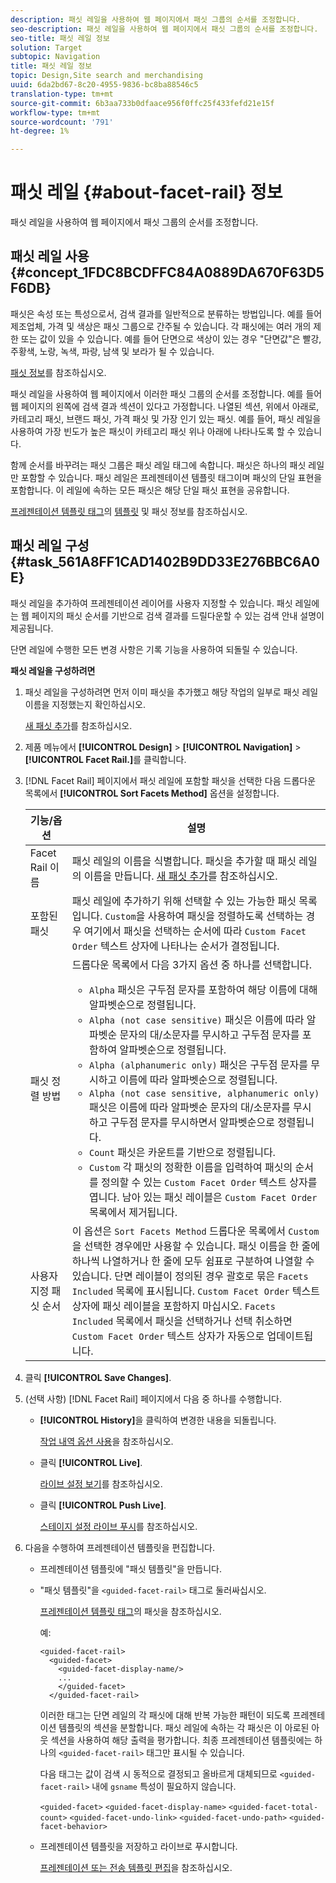 ```yaml
---
description: 패싯 레일을 사용하여 웹 페이지에서 패싯 그룹의 순서를 조정합니다.
seo-description: 패싯 레일을 사용하여 웹 페이지에서 패싯 그룹의 순서를 조정합니다.
seo-title: 패싯 레일 정보
solution: Target
subtopic: Navigation
title: 패싯 레일 정보
topic: Design,Site search and merchandising
uuid: 6da2bd67-8c20-4955-9836-bc8ba88546c5
translation-type: tm+mt
source-git-commit: 6b3aa733b0dfaace956f0ffc25f433fefd21e15f
workflow-type: tm+mt
source-wordcount: '791'
ht-degree: 1%

---
```



# 패싯 레일 {#about-facet-rail} 정보

패싯 레일을 사용하여 웹 페이지에서 패싯 그룹의 순서를 조정합니다.

## 패싯 레일 사용 {#concept_1FDC8BCDFFC84A0889DA670F63D5F6DB}

패싯은 속성 또는 특성으로서, 검색 결과를 일반적으로 분류하는 방법입니다. 예를 들어 제조업체, 가격 및 색상은 패싯 그룹으로 간주될 수 있습니다. 각 패싯에는 여러 개의 제한 또는 값이 있을 수 있습니다. 예를 들어 단면으로 색상이 있는 경우 &quot;단면값&quot;은 빨강, 주황색, 노랑, 녹색, 파랑, 남색 및 보라가 될 수 있습니다.

[패싯 정보](../c-about-design-menu/c-about-facets.md#concept_FA912B3B41EE493DB2F492D188457FF5)를 참조하십시오.

패싯 레일을 사용하여 웹 페이지에서 이러한 패싯 그룹의 순서를 조정합니다. 예를 들어 웹 페이지의 왼쪽에 검색 결과 섹션이 있다고 가정합니다. 나열된 섹션, 위에서 아래로, 카테고리 패싯, 브랜드 패싯, 가격 패싯 및 가장 인기 있는 패싯. 예를 들어, 패싯 레일을 사용하여 가장 빈도가 높은 패싯이 카테고리 패싯 위나 아래에 나타나도록 할 수 있습니다.

함께 순서를 바꾸려는 패싯 그룹은 패싯 레일 태그에 속합니다. 패싯은 하나의 패싯 레일만 포함할 수 있습니다. 패싯 레일은 프레젠테이션 템플릿 태그이며 패싯의 단일 표현을 포함합니다. 이 레일에 속하는 모든 패싯은 해당 단일 패싯 표현을 공유합니다.

[프레젠테이션 템플릿 태그](../c-appendices/c-templates.md#reference_F1BBF616BCEC4AD7B2548ECD3CA74C64)의 [템플릿](../c-about-design-menu/c-about-templates.md#concept_06EB481B14864E18A8AE2BCD1D6EF0B5) 및 패싯 정보를 참조하십시오.

## 패싯 레일 구성 {#task_561A8FF1CAD1402B9DD33E276BBC6A0E}

패싯 레일을 추가하여 프레젠테이션 레이어를 사용자 지정할 수 있습니다. 패싯 레일에는 웹 페이지의 패싯 순서를 기반으로 검색 결과를 드릴다운할 수 있는 검색 안내 설명이 제공됩니다.

<!-- 

t_configuring_facet_rail.xml

-->

단면 레일에 수행한 모든 변경 사항은 기록 기능을 사용하여 되돌릴 수 있습니다.

**패싯 레일을 구성하려면**

1. 패싯 레일을 구성하려면 먼저 이미 패싯을 추가했고 해당 작업의 일부로 패싯 레일 이름을 지정했는지 확인하십시오.

   [새 패싯 추가](../c-about-design-menu/c-about-facets.md#task_FC07BFFA62CA4B718D6CBF4F2855C89B)를 참조하십시오.
1. 제품 메뉴에서 **[!UICONTROL Design]** > **[!UICONTROL Navigation]** > **[!UICONTROL Facet Rail.]**&#x200B;를 클릭합니다.
1. [!DNL Facet Rail] 페이지에서 패싯 레일에 포함할 패싯을 선택한 다음 드롭다운 목록에서 **[!UICONTROL Sort Facets Method]** 옵션을 설정합니다.

   <!-- 
   r_facet_rail_options.xml
   -->

   | 기능/옵션 | 설명 |
   |--- |--- |
   | Facet Rail 이름 | 패싯 레일의 이름을 식별합니다.  패싯을 추가할 때 패싯 레일의 이름을 만듭니다.  [새 패싯 추가](../c-about-design-menu/c-about-facets.md#task_FC07BFFA62CA4B718D6CBF4F2855C89B)를 참조하십시오. |
   | 포함된 패싯 | 패싯 레일에 추가하기 위해 선택할 수 있는 가능한 패싯 목록입니다.  `Custom`을 사용하여 패싯을 정렬하도록 선택하는 경우 여기에서 패싯을 선택하는 순서에 따라 `Custom Facet Order` 텍스트 상자에 나타나는 순서가 결정됩니다. |
   | 패싯 정렬 방법 | 드롭다운 목록에서 다음 3가지 옵션 중 하나를 선택합니다.<ul><li>`Alpha` 패싯은 구두점 문자를 포함하여 해당 이름에 대해 알파벳순으로 정렬됩니다.</li><li>`Alpha (not case sensitive)` 패싯은 이름에 따라 알파벳순 문자의 대/소문자를 무시하고 구두점 문자를 포함하여 알파벳순으로 정렬됩니다. </li><li>`Alpha (alphanumeric only)` 패싯은 구두점 문자를 무시하고 이름에 따라 알파벳순으로 정렬됩니다. </li><li>`Alpha (not case sensitive, alphanumeric only)` 패싯은 이름에 따라 알파벳순 문자의 대/소문자를 무시하고 구두점 문자를 무시하면서 알파벳순으로 정렬됩니다. </li><li>`Count` 패싯은 카운트를 기반으로 정렬됩니다. </li><li>`Custom` 각 패싯의 정확한 이름을 입력하여 패싯의 순서를 정의할 수 있는  `Custom Facet Order` 텍스트 상자를 엽니다. 남아 있는 패싯 레이블은 `Custom Facet Order` 목록에서 제거됩니다.</li></ul> |
   | 사용자 지정 패싯 순서 | 이 옵션은 `Sort Facets Method` 드롭다운 목록에서 `Custom`을 선택한 경우에만 사용할 수 있습니다.  패싯 이름을 한 줄에 하나씩 나열하거나 한 줄에 모두 쉼표로 구분하여 나열할 수 있습니다. 단면 레이블이 정의된 경우 괄호로 묶은 `Facets Included` 목록에 표시됩니다.  `Custom Facet Order` 텍스트 상자에 패싯 레이블을 포함하지 마십시오.  `Facets Included` 목록에서 패싯을 선택하거나 선택 취소하면 `Custom Facet Order` 텍스트 상자가 자동으로 업데이트됩니다. |

1. 클릭 **[!UICONTROL Save Changes]**.
1. (선택 사항) [!DNL Facet Rail] 페이지에서 다음 중 하나를 수행합니다.

   * **[!UICONTROL History]**&#x200B;을 클릭하여 변경한 내용을 되돌립니다.

      [작업 내역 옵션 사용](../t-using-the-history-option.md#task_70DD3F87A67242BBBD2CB27156F43002)을 참조하십시오.

   * 클릭 **[!UICONTROL Live]**.

      [라이브 설정 보기](../c-about-staging.md#task_401A0EBDB5DB4D4CA933CBA7BECDC10F)를 참조하십시오.

   * 클릭 **[!UICONTROL Push Live]**.

      [스테이지 설정 라이브 푸시](../c-about-staging.md#task_44306783B4C0408AAA58B471DAF2D9A4)를 참조하십시오.

1. 다음을 수행하여 프레젠테이션 템플릿을 편집합니다.

   * 프레젠테이션 템플릿에 &quot;패싯 템플릿&quot;을 만듭니다.
   * &quot;패싯 템플릿&quot;을 `<guided-facet-rail>` 태그로 둘러싸십시오.

      [프레젠테이션 템플릿 태그](../c-appendices/c-templates.md#reference_F1BBF616BCEC4AD7B2548ECD3CA74C64)의 패싯을 참조하십시오.

      예:

      ```
      <guided-facet-rail>
        <guided-facet>
          <guided-facet-display-name/>
          ...
          </guided-facet>
        </guided-facet-rail>
      ```

      이러한 태그는 단면 레일의 각 패싯에 대해 반복 가능한 패턴이 되도록 프레젠테이션 템플릿의 섹션을 분할합니다. 패싯 레일에 속하는 각 패싯은 이 아로된 아웃 섹션을 사용하여 해당 출력을 평가합니다. 최종 프레젠테이션 템플릿에는 하나의 `<guided-facet-rail>` 태그만 표시될 수 있습니다.

      다음 태그는 값이 검색 시 동적으로 결정되고 올바르게 대체되므로 `<guided-facet-rail>` 내에 `gsname` 특성이 필요하지 않습니다.

      `<guided-facet>`
      `<guided-facet-display-name>`
      `<guided-facet-total-count>`
      `<guided-facet-undo-link>`
      `<guided-facet-undo-path>`
      `<guided-facet-behavior>`

   * 프레젠테이션 템플릿을 저장하고 라이브로 푸시합니다.

      [프레젠테이션 또는 전송 템플릿 편집](../c-about-design-menu/c-about-templates.md#task_800E0E2265C34C028C92FEB5A1243EC3)을 참조하십시오.
